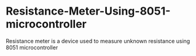 # Resistance-Meter-Using-8051-microcontroller
Resistance meter is a device used to measure unknown resistance using 8051 microcontroller
